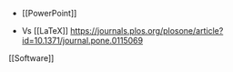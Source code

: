 - [[PowerPoint]]

- Vs [[LaTeX]] https://journals.plos.org/plosone/article?id=10.1371/journal.pone.0115069

[[Software]]
